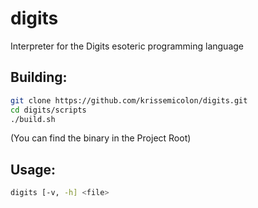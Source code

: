# digits
Interpreter for the Digits esoteric programming language

## Building:
```sh
git clone https://github.com/krissemicolon/digits.git
cd digits/scripts
./build.sh
```
(You can find the binary in the Project Root)

## Usage:
```sh
digits [-v, -h] <file>
```

